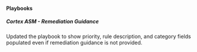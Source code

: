 
#### Playbooks

##### Cortex ASM - Remediation Guidance

Updated the playbook to show priority, rule description, and category fields populated even if remediation guidance is not provided.